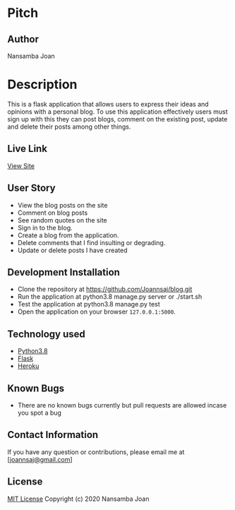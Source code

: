 # Pitch
## Author
Nansamba Joan

# Description
This  is a flask application that allows users to express their ideas and opinions with a personal blog. To use this application effectively users must sign up with this they can post blogs, comment on the existing post, update and delete their posts among other things.

## Live Link
[View Site](https://joansblogapp.herokuapp.com/)

## User Story
* View the blog posts on the site
* Comment on blog posts
* See random quotes on the site
* Sign in to the blog.
* Create a blog from the application.
* Delete comments that I find insulting or degrading.
* Update or delete posts I have created

## Development Installation

- Clone the repository at https://github.com/Joannsaj/blog.git
- Run the application at python3.8 manage.py server or ./start.sh
- Test the application at python3.8 manage.py test
- Open the application on your browser `127.0.0.1:5000`.


## Technology used

* [Python3.8](https://www.python.org/)
* [Flask](http://flask.pocoo.org/)
* [Heroku](https://heroku.com)


## Known Bugs
* There are no known bugs currently but pull requests are allowed incase you spot a bug

## Contact Information 

If you have any question or contributions, please email me at [joannsaj@gmail.com]

## License
[MIT License](LICENSE)
 Copyright (c) 2020 Nansamba Joan